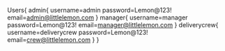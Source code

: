 Users{
    admin{
        username=admin
        password=Lemon@123!
        email=admin@littlelemon.com
    }
    manager{
        username=manager
        password=Lemon@123!
        email=manager@littlelemon.com
    }
    deliverycrew{
        username=deliverycrew
        password=Lemon@123!
        email=crew@littlelemon.com
    }
}